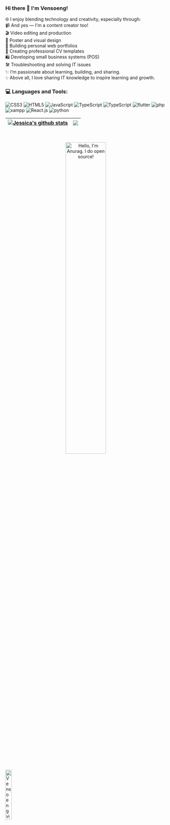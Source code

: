 ### Hi there 👋 I'm Vensoeng!
🌐 I enjoy blending technology and creativity, especially through:<br />
📹 And yes — I'm a content creator too!<br />
🎬 Video editing and production<br />
🎨 Poster and visual design<br />
💼 Building personal web portfolios<br />
📄 Creating professional CV templates<br />
🛍️ Developing small business systems (POS)<br />
🛠️ Troubleshooting and solving IT issues
<br />
✨ I’m passionate about learning, building, and sharing.<br />
💡 Above all, I love sharing IT knowledge to inspire learning and growth.
<br />

### 💻 Languages and Tools:
![CSS3](https://img.shields.io/badge/css3-%231572B6.svg?style=for-the-badge&logo=css3&logoColor=white) ![HTML5](https://img.shields.io/badge/html5-%23E34F26.svg?style=for-the-badge&logo=html5&logoColor=white) ![JavaScript](https://img.shields.io/badge/javascript-%23323330.svg?style=for-the-badge&logo=javascript&logoColor=%23F7DF1E)  ![TypeScript](https://img.shields.io/badge/typescript-%23007ACC.svg?style=for-the-badge&logo=typescript&logoColor=white) ![TypeScript](https://img.shields.io/badge/flutter-%23007ACC.svg?style=for-the-badge&logo=flutter&logoColor=white)
![flutter](https://img.shields.io/badge/flutter-%23007ACC.svg?style=for-the-badge&logo=flutter&logoColor=white)
![php](https://img.shields.io/badge/php-%23007ACC.svg?style=for-the-badge&logo=php&logoColor=white)
![xampp](https://img.shields.io/badge/php-%23007ACC.svg?style=for-the-badge&logo=xampp&logoColor=white)
![React.js](https://img.shields.io/badge/React.js-%23007ACC.svg?style=for-the-badge&logo=react&logoColor=white)
![python](https://img.shields.io/badge/Python-%23007ACC.svg?style=for-the-badge&logo=python&logoColor=white)

| <a target="_blank" href=""><img align="center" src="https://github-readme-stats.vercel.app/api?username=vensoeng&theme=buefy&hide_border=true&count_private=true&show_icons=true&include_all_commits=true" alt="Jessica's github stats" /></a> | <a href="" target="_blank"><img align="center" src="https://github-readme-stats.vercel.app/api/top-langs/?username=vensoeng&layout=compact&theme=buefy&hide_border=true" /></a> |
| ------------- | ------------- |

<br />
<p align="center"><a href="https://github.com/JessicaaSun" target="_blank"><img width="50%" alt="Hello, I'm Anurag. I do open source!" src="https://i.pinimg.com/originals/5f/93/49/5f934966a1d20bae1909c9ef2278bd4c.gif" /></a></p>


<img alt="Vensoeng view count" width="20%" src="https://komarev.com/ghpvc/?username=vensoeng&color=ff69b4&style=for-the-badge" />
<br/>
